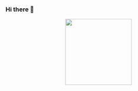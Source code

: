 ### Hi there 👋

<div align="center">
  <a href="https://github.com/rdsdo100">
  <img height="180em" src="https://github-readme-stats.vercel.app/api?username=rdsdo100&show_icons=true&theme=dark&include_all_commits=true&count_private=true"/>
 
    
</div>
